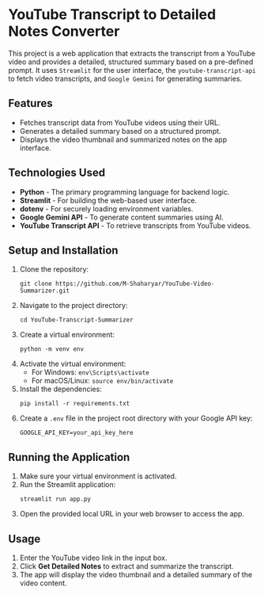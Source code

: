 <h1>YouTube Transcript to Detailed Notes Converter</h1>

<p>This project is a web application that extracts the transcript from a YouTube video and provides a detailed, structured summary based on a pre-defined prompt. It uses <code>Streamlit</code> for the user interface, the <code>youtube-transcript-api</code> to fetch video transcripts, and <code>Google Gemini</code> for generating summaries.</p>

<h2>Features</h2>
<ul>
    <li>Fetches transcript data from YouTube videos using their URL.</li>
    <li>Generates a detailed summary based on a structured prompt.</li>
    <li>Displays the video thumbnail and summarized notes on the app interface.</li>
</ul>

<h2>Technologies Used</h2>
<ul>
    <li><strong>Python</strong> - The primary programming language for backend logic.</li>
    <li><strong>Streamlit</strong> - For building the web-based user interface.</li>
    <li><strong>dotenv</strong> - For securely loading environment variables.</li>
    <li><strong>Google Gemini API</strong> - To generate content summaries using AI.</li>
    <li><strong>YouTube Transcript API</strong> - To retrieve transcripts from YouTube videos.</li>
</ul>

<h2>Setup and Installation</h2>
<ol>
    <li>Clone the repository:
        <pre><code>git clone https://github.com/M-Shaharyar/YouTube-Video-Summarizer.git</code></pre>
    </li>
    <li>Navigate to the project directory:
        <pre><code>cd YouTube-Transcript-Summarizer</code></pre>
    </li>
    <li>Create a virtual environment:
        <pre><code>python -m venv env</code></pre>
    </li>
    <li>Activate the virtual environment:
        <ul>
            <li>For Windows: <code>env\Scripts\activate</code></li>
            <li>For macOS/Linux: <code>source env/bin/activate</code></li>
        </ul>
    </li>
    <li>Install the dependencies:
        <pre><code>pip install -r requirements.txt</code></pre>
    </li>
    <li>Create a <code>.env</code> file in the project root directory with your Google API key:
        <pre><code>GOOGLE_API_KEY=your_api_key_here</code></pre>
    </li>
</ol>

<h2>Running the Application</h2>
<ol>
    <li>Make sure your virtual environment is activated.</li>
    <li>Run the Streamlit application:
        <pre><code>streamlit run app.py</code></pre>
    </li>
    <li>Open the provided local URL in your web browser to access the app.</li>
</ol>

<h2>Usage</h2>
<ol>
    <li>Enter the YouTube video link in the input box.</li>
    <li>Click <strong>Get Detailed Notes</strong> to extract and summarize the transcript.</li>
    <li>The app will display the video thumbnail and a detailed summary of the video content.</li>
</ol>

